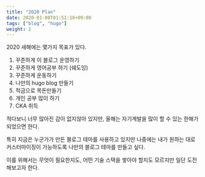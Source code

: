 ```yaml
---
title: "2020 Plan"
date: 2020-01-08T01:51:18+09:00
tags: ["blog", "hugo"]
weight: 2
---
```


2020 새해에는 몇가지 목표가 있다.

1. 꾸준하게 이 블로그 운영하기
2. 꾸준하게 영어공부 하기 (쉐도잉)
3. 꾸준하게 운동하기
4. 나만의 hugo blog 만들기
5. 적금으로 목돈만들기
6. 개인 공부 많이 하기
7. CKA 취득

적다보니 너무 많아진 감이 없지않아 있지만, 올해는 자기계발을 많이 할 수 있는 한해가 되었으면 한다.

특히 지금은 누군가가 만든 블로그 테마를 사용하고 있지만 나중에는 내가 원하는 대로 커스터마이징이 가능하도록
나만의 블로그 테마를 만들고 싶다.

이를 위해서는 무엇이 필요한지도, 어떤 기술 스택을 쌓아야 할지도 모르지만 일단 도전해보고자 한다.